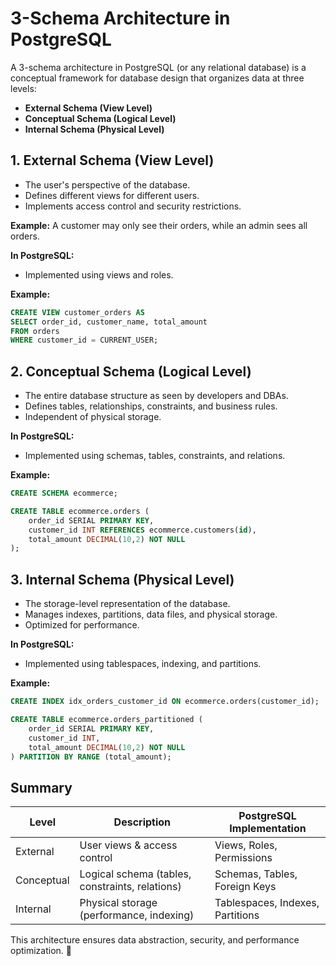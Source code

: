# 3-Schema Architecture in PostgreSQL

A 3-schema architecture in PostgreSQL (or any relational database) is a conceptual framework for database design that organizes data at three levels:

- **External Schema (View Level)**
- **Conceptual Schema (Logical Level)**
- **Internal Schema (Physical Level)**

## 1. External Schema (View Level)

- The user's perspective of the database.
- Defines different views for different users.
- Implements access control and security restrictions.

**Example:** A customer may only see their orders, while an admin sees all orders.

**In PostgreSQL:**
- Implemented using views and roles.

**Example:**

```sql
CREATE VIEW customer_orders AS
SELECT order_id, customer_name, total_amount
FROM orders
WHERE customer_id = CURRENT_USER;
```

## 2. Conceptual Schema (Logical Level)

- The entire database structure as seen by developers and DBAs.
- Defines tables, relationships, constraints, and business rules.
- Independent of physical storage.

**In PostgreSQL:**
- Implemented using schemas, tables, constraints, and relations.

**Example:**

```sql
CREATE SCHEMA ecommerce;

CREATE TABLE ecommerce.orders (
    order_id SERIAL PRIMARY KEY,
    customer_id INT REFERENCES ecommerce.customers(id),
    total_amount DECIMAL(10,2) NOT NULL
);
```

## 3. Internal Schema (Physical Level)

- The storage-level representation of the database.
- Manages indexes, partitions, data files, and physical storage.
- Optimized for performance.

**In PostgreSQL:**
- Implemented using tablespaces, indexing, and partitions.

**Example:**

```sql
CREATE INDEX idx_orders_customer_id ON ecommerce.orders(customer_id);

CREATE TABLE ecommerce.orders_partitioned (
    order_id SERIAL PRIMARY KEY,
    customer_id INT,
    total_amount DECIMAL(10,2) NOT NULL
) PARTITION BY RANGE (total_amount);
```

## Summary

| Level      | Description                                | PostgreSQL Implementation            |
|------------|--------------------------------------------|--------------------------------------|
| External   | User views & access control                | Views, Roles, Permissions            |
| Conceptual | Logical schema (tables, constraints, relations) | Schemas, Tables, Foreign Keys        |
| Internal   | Physical storage (performance, indexing)   | Tablespaces, Indexes, Partitions     |

This architecture ensures data abstraction, security, and performance optimization. 🚀